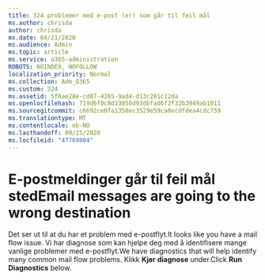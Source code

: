 ```yaml
---
title: 324 problemer med e-post (er) som går til feil mål
ms.author: chrisda
author: chrisda
ms.date: 04/21/2020
ms.audience: Admin
ms.topic: article
ms.service: o365-administration
ROBOTS: NOINDEX, NOFOLLOW
localization_priority: Normal
ms.collection: Adm_O365
ms.custom: 324
ms.assetid: 5f6ae28e-cd87-4265-9ad4-d13c201c12da
ms.openlocfilehash: 719d6f0c8d33056d93dbfad6f2f32b3949ab1011
ms.sourcegitcommit: c6692ce0fa1358ec3529e59ca0ecdfdea4cdc759
ms.translationtype: MT
ms.contentlocale: nb-NO
ms.lasthandoff: 09/15/2020
ms.locfileid: "47769804"
---
```

# <a name="email-messages-are-going-to-the-wrong-destination"></a><span data-ttu-id="23917-102">E-postmeldinger går til feil mål sted</span><span class="sxs-lookup"><span data-stu-id="23917-102">Email messages are going to the wrong destination</span></span>

<span data-ttu-id="23917-103">Det ser ut til at du har et problem med e-postflyt.</span><span class="sxs-lookup"><span data-stu-id="23917-103">It looks like you have a mail flow issue.</span></span> <span data-ttu-id="23917-104">Vi har diagnose som kan hjelpe deg med å identifisere mange vanlige problemer med e-postflyt.</span><span class="sxs-lookup"><span data-stu-id="23917-104">We have diagnostics that will help identify many common mail flow problems.</span></span> <span data-ttu-id="23917-105">Klikk **Kjør diagnose** under.</span><span class="sxs-lookup"><span data-stu-id="23917-105">Click **Run Diagnostics** below.</span></span>
